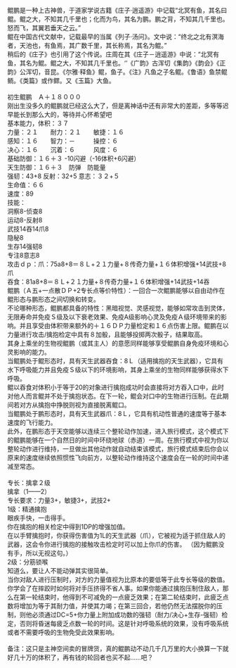 <title>初生鲲鹏</title>
<meta name="GENERATOR" content="WinCHM">
<meta http-equiv="Content-Type" content="text/html; charset=gb2312">
<br>鲲鹏是一种上古神兽，于道家学说古籍《庄子·逍遥游》中记载“北冥有鱼，其名曰鲲。鲲之大，不知其几千里也；化而为鸟，其名为鹏。鹏之背，不知其几千里也。怒而飞，其翼若垂天之云。”
<br>鲲在中国古代文献中，记载最早的当属《列子·汤问》。文中说：“终北之北有溟海者，天池也，有鱼焉，其广数千里，其长称焉，其名为鲲。”
<br>稍后的《庄子》也引用了这个传说。庄周在其《庄子－逍遥游》中说：“北冥有鱼，其名为鲲。鲲之大，不知其几千里也。‘’《广韵》古浑切《集韵》《韵会》《正韵》公浑切，音昆。《尔雅·释鱼》鲲，鱼子。《注》凡鱼之子名鲲。《鲁语》鱼禁鲲鲕。《类篇》或作鳏。又《玉篇》大鱼。
<br>
<br>初生鲲鹏　Ａ＋１８０００
<br>刚出生没多久的鲲鹏就已经这么大了，但是离神话中还有非常大的差距，多等等迟早能长到那么大的，等待并心怀希望吧
<br>基本能力，体积：３７　
<br>力量：２１　　耐力：２１　　敏捷：１６　
<br>感知：１６　　智力：－　　　操控：６　
<br>决心：１６　　沉着：６　　　风度：６
<br>基础防御：１６＋３ -10闪避（-16体积+6闪避）
<br>天生防御：１６＋３　防弹　防能量
<br>强韧：43+8 反射：32+5 意志：３２+５
<br>生命值：６６
<br>速度：89
<br>技能：
<br>洞察8-侦查8 
<br>运动8-反射8 
<br>武技14吞14爪8 
<br>隐秘8 
<br>生存14强韧8 
<br>专注8意志8 
<br>攻击ｄｐ：爪：75a8+8＝８Ｌ+２１力量+８传奇力量+１６体积增强+14武技+8爪
<br>吞食：81a8+8＝８Ｌ+２１力量+８传奇力量+１６体积增强+14武技+14吞
<br>鲲鹏（Ａ五+一点散ＤＰ+2专长点等价特性）：一回合一次鲲鹏能够以自由动作在鲲形态与鹏形态之间切换和转变。
<br>不论哪种形态，鲲鹏都具备的特性：黑暗视觉、灵感视觉，能够如常攻击到灵体，无限寿命并免疫Ｓ级及以下衰老效果、免疫A级影响心灵及免疫Ａ级环境带来的影响。并且享受由体积带来额外的＋１６ＤＰ力量检定和１６点伤害上限。鲲鹏在以力量进行攻击/擒抱检定中具有８加骰，且能够投掷两次骰子，结果取高。
<br>其身上乘坐的生物视鲲鹏（或其主人）的意愿同样能够享受鲲鹏自身免疫环境和心灵影响的能力。
<br>当鲲鹏处于鲲形态时，具有天生武器吞食：8Ｌ（适用擒抱的天生武器），它具有水下呼吸能力并且免疫Ｓ级以下的环境影响，其身上乘坐的生物同样能够获得水下呼吸。
<br>鲲以吞食对体积小于等于20的对象进行擒抱成功时会直接将对方吞入口中，此时对他人而言鲲并不处于擒抱状态。在下一轮，鲲会对口中的生物进行压制。在此期间若对方从擒抱中挣脱则视为直接脱离鲲口。
<br>当鲲鹏处于鹏形态时，具有天生武器爪：8Ｌ，它具有机动性普通的速度等于基本速度的飞行能力。
<br>此外，在鹏形态于天空能够以连续三个整轮动作加速，进入旅行模式，这个模式下的鲲鹏能够在一个自然日的时间中环绕地球（赤道）一周。在旅行模式中视为你以整轮动作进行维持，一旦做出其他动作就自动结束该模式，旅行模式结束后你会以原来的速度继续依照惯性飞向前方，以整轮动作维持这个速度会在一轮的时间中递减至常态。
<br>
<br>专长：擒拿２级
<br>擒拿（1——2） 
<br>专长要求：力量3+，敏捷3+，武技2+ 
<br>1级：精通擒抱 
<br>眼疾手快，一击得手。 
<br>你在擒抱的相关检定中得到1DP的增强加值。 
<br>在以手臂擒抱时，你获得伤害值为1L的天生武器（爪），它被视为适于抓住敌人的武器，这会令你进行擒抱的接触攻击检定时可以加上你爪的伤害。 （因为鲲鹏没有手，所以无视这句。）
<br>2级：分筋锁喉 
<br>知道么，要让人不能动弹其实很简单。 
<br>当你对敌人进行压制时，对方的力量值视为比原本的要低等于此专长等级的数值。 
<br>你学会了在摔跤时如何将对手压挤得不省人事。如果你能通过擒抱压制住敌人，那么在第一轮结束时，他得到不可减免的一点疲乏效果；在第二轮结束时，此疲乏点数将增加为等于其耐力值，并使其力竭；在第三回合，若他仍然无法摆脱你的压制，则他必须通过DC=5+你力量上附加成功数的强韧（耐力/决心+生存-强韧）检定，否则将昏迷每疲乏点数一轮的时间。这是针对呼吸系统的效果，没有呼吸系统或者不需要呼吸的生物免受此效果影响。
<br>
<br>备注：这只是主神空间卖的冒牌货，真的鲲鹏动不动几千几万里的大小换算一下就好几十万的体积了，再有钱的轮回者也买不起……吧？
<br>